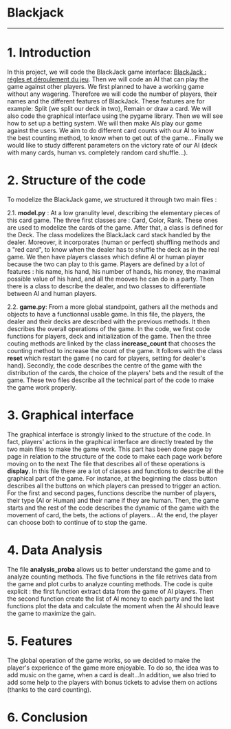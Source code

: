 # Blackjack

***
# 1. Introduction
  
In this project, we will code the BlackJack game interface: [BlackJack : régles et déroulement du jeu](https://www.le-black-jack.com/regles-du-blackjack.html). Then we will code an AI that can play the game against other players. We first planned to have a working game without any wagering. Therefore we will code the number of players, their names and the different features of BlackJack. These features are for example: Split (we split our deck in two), Remain or draw a card. We will also code the graphical interface using the pygame library. Then we will see how to set up a betting system. We will then make AIs play our game against the users. We aim to do different card counts with our AI to know the best counting method, to know when to get out of the game...  Finally we would like to study different parameters on the victory rate of our AI (deck with many cards, human vs. completely random card shuffle...). 


# 2. Structure of the code

To modelize the BlackJack game, we structured it through two main files : 

2.1. **model.py** : At a low granulity level, describing the elementary pieces of this card game.
The three first classes are : Card, Color, Rank. These ones are used to modelize the cards of the game.
After that, a class is defined for the Deck. The class modelizes the BlackJack card stack handled by the dealer. Moreover, it incorporates (human or perfect) shuffling methods and a "red card", to know when the dealer has to shuffle the deck as in the real game.
We then have players classes which define AI or human player because the two can play to this game. Players are defined by a lot of features : his name, his hand, his number of hands, his money, the maximal possible value of his hand, and all the mooves he can do in a party. Then there is a class to describe the dealer, and two classes to differentiate between AI and human players.
    
2.2. **game.py**:  From a more global standpoint, gathers all the methods and objects to have a functionnal usable game. 
In this file, the players, the dealer and their decks are described with the previous methods. It then describes the overall operations of the game.
In the code, we first code functions for players, deck and initialization of the game. Then the three couting methods are linked by the class **increase_count** that chooses the counting method to increase the count of the game. It follows with the class **reset** which restart the game ( no card for players, setting for dealer's hand).
Secondly, the code describes the centre of the game with the distribution of the cards, the choice of the players' bets and the result of the game. 
These two files describe all the technical part of the code to make the game work properly.
            
    
# 3. Graphical interface 
The graphical interface is strongly linked to the structure of the code. In fact, players' actions in the graphical interface are directly treated by the two main  files to make the game work. This part has been done page by page in relation to the structure of the code to make each page work before moving on to the next
The file that describes all of these operations is **display**. In this file there are a lot of classes and functions to describe all the graphical part of the game. For instance, at the beginning the class button describes all the buttons on which players can pressed to trigger an action. 
For the first and second pages, functions describe the number of players, their type (AI or Human) and their name if they are human.
Then, the game starts and the rest of the code describes the dynamic of the game with the movement of card, the bets, the actions of players...
At the end, the player can choose both to continue of to stop the game.

# 4. Data Analysis

The file **analysis_proba** allows us to better understand the game and to analyze counting methods. The five functions in the file retrives data from the game and plot curbs to analyze counting methods. The code is quite explicit : the first function extract data from the game of AI players. Then the second function create the list of AI money to each party and the last functions plot the data and calculate the moment when the AI should leave the game to maximize the gain.
# 5. Features 
The global operation of the game works, so we decided to make the player's experience of the game more enjoyable. To do so, the idea was to add music on the game, when a card is dealt...In addition, we also tried to add some help to the players with bonus tickets to advise them on actions (thanks to the card counting). 

# 6. Conclusion
 

